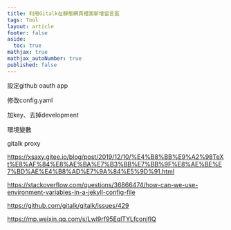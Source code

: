 ```yaml
---
title: 利用Gitalk在靜態網頁裡面新增留言區
tags: Tool
layout: article
footer: false
aside:
  toc: true
mathjax: true
mathjax_autoNumber: true
published: false
---
```




<!--more-->

設定github oauth app

修改config.yaml

加key、去掉development

環境變數

gitalk proxy

https://xsaxy.gitee.io/blog/post/2019/12/10/%E4%B8%BB%E9%A2%98TeXt%E8%AF%84%E8%AE%BA%E7%B3%BB%E7%BB%9F%E8%AE%BE%E7%BD%AE%E4%B8%AD%E7%9A%84%E5%9D%91.html

https://stackoverflow.com/questions/36866474/how-can-we-use-environment-variables-in-a-jekyll-config-file

https://github.com/gitalk/gitalk/issues/429

https://mp.weixin.qq.com/s/Lwl9rf95EqlTYLfconjflQ